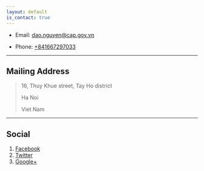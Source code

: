 ```yaml
---
layout: default
is_contact: true
---
```


* Email: dao.nguyen@cap.gov.vn

* Phone: [+841667297033](tel:+841667297033)

---

## Mailing Address

> 16, Thuy Khue street, Tay Ho district
>
> Ha Noi
>
> Viet Nam

---

## Social

1. [Facebook](https://www.facebook.com/daoktqd.tk)
2. [Twitter](#)
3. [Google+](#)
